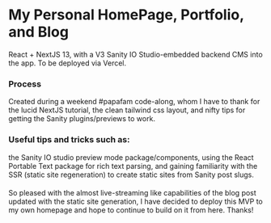 # My Personal HomePage, Portfolio, and Blog

React + NextJS 13, with a V3 Sanity IO Studio-embedded backend CMS into the app. To be deployed via Vercel.

### Process

Created during a weekend #papafam code-along, whom I have to thank for the lucid NextJS tutorial, the clean tailwind css layout, and nifty tips for getting the Sanity plugins/previews to work.

### Useful tips and tricks such as: 

the Sanity IO studio preview mode package/components, using the React Portable Text package for rich text parsing, and gaining familiarity with the SSR (static site regeneration) to create static sites from Sanity post slugs.  

####
So pleased with the almost live-streaming like capabilities of the blog post updated with the static site generation, I have decided to deploy this MVP to my own homepage and hope to continue to build on it from here. Thanks!
